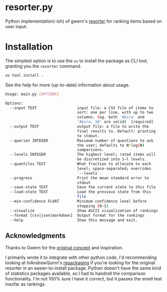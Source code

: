 # resorter.py

Python implementation(-ish) of gwern's [resorter](https://www.gwern.net/Resorter) for ranking items based on user input.

# Installation

The simplest option is to use the `uv` to install the package as CLI tool, granting you the `resorter` command.

```bash
uv tool install .
```

See the help for more (up-to-date) information about usage.

```bash
Usage: main.py [OPTIONS]

Options:
  --input TEXT                  input file: a CSV file of items to
                                sort: one per line, with up to two
                                columns. (eg. both 'Akira' and
                                'Akira, 10' are valid)  [required]
  --output TEXT                 output file: a file to write the
                                final results to. Default: printing
                                to stdout.
  --queries INTEGER             Maximum number of questions to ask
                                the user; defaults to N*log(N)
                                comparisons.
  --levels INTEGER              The highest level; rated items will
                                be discretized into 1–l levels.
  --quantiles TEXT              What fraction to allocate to each
                                level; space-separated; overrides
                                `--levels`.
  --progress                    Print the mean standard error to
                                stdout
  --save-state TEXT             Save the current state to this file
  --load-state TEXT             Load the previous state from this
                                file
  --min-confidence FLOAT        Minimum confidence level before
                                stopping (0-1)
  --visualize                   Show ASCII visualization of rankings
  --format [csv|json|markdown]  Output format for the rankings
  --help                        Show this message and exit.
```


## Acknowledgments

Thanks to Gwern for the [original concept](https://gwern.net/resorter) and inspiration.

I primarily wrote it to integrate with other python code, I'd recommending looking at hiAndrewQuinn's [repackaging](https://github.com/hiAndrewQuinn/resorter) if you're looking for the original resorter in an easier-to-install package. Python doesn't have the same kind of statistics packages available, so I had to handroll the comparison functionality. I'm not 100% sure I have it correct, but it passes the smell test insofar as rankings.
